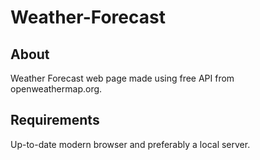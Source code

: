 # Weather-Forecast

## About
Weather Forecast web page made using free API from openweathermap.org.


## Requirements
Up-to-date modern browser and preferably a local server.

